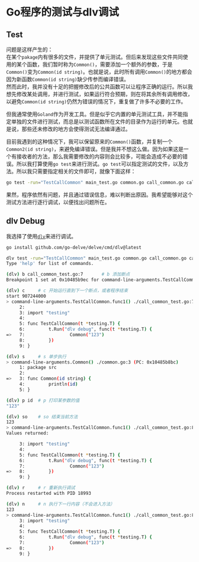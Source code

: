 # Go程序的测试与dlv调试

## Test

问题是这样产生的：  
在某个`pakage`内有很多的文件，并提供了单元测试。但后来发现这些文件共同使用的某个函数，我们暂时称为`Common()`，需要添加一个额外的参数，于是`Common()`变为`Common(id string)`。也就是说，此时所有调用`Common()`的地方都会因为新函数`Common(id string)`缺少传参而编译错误。  
然而此时，我并没有十足的把握修改后的公共函数可以让程序正确的运行。所以我想先修改某处调用，并进行测试，如果运行符合预期，则在将其余所有调用修改，以避免`Common(id string)`仍然为错误的情况下，重复做了许多不必要的工作。

但我通常使用`Goland`作为开发工具。但是似乎它内置的单元测试工具，并不能指定单独的文件进行测试，而总是以测试函数所在文件的目录作为运行的单元。也就是说，那些还未修改的地方会使得测试无法编译通过。

目前我遇到的这种情况下，我可以保留原来的`Common()`函数，并复制一个`Common2(id string)`，来避免编译错误。但是我并不想这么做。因为如果这是一个有接收者的方法，那么我需要修改的内容则会比较多，可能会造成不必要的错误。所以我打算使用`go test`来进行测试。`go test`可以指定测试的文件，以及方法。所以我只需要指定相关的文件即可，就像下面这样：

```bash
go test -run="TestCallCommon" main_test.go common.go call_common.go call_common_test.go
```

果然，程序依然有问题，并且通过错误信息，难以判断出原因。我希望能够对这个测试方法进行逐行调试，以便找出问题所在。

## dlv Debug

我选择了使用[`dlv`](https://github.com/go-delve/delve)来进行调试。

```bash
go install github.com/go-delve/delve/cmd/dlv@latest
```

```bash
dlv test -run="TestCallCommon" main_test.go common.go call_common.go call_common_test.go
Type 'help' for list of commands.
```

```bash
(dlv) b call_common_test.go:7		# b 添加断点
Breakpoint 1 set at 0x10485b9ec for command-line-arguments.TestCallCommon.func1() ./call_common_test.go:7
```

```bash
(dlv) c		# c 开始运行直到下一个断点，或者程序结束
start 907244000
> command-line-arguments.TestCallCommon.func1() ./call_common_test.go:7 (hits goroutine(35):1 total:1) (PC: 0x10485b9ec)
     2: 
     3: import "testing"
     4: 
     5: func TestCallCommon(t *testing.T) {
     6:         t.Run("dlv debug", func(t *testing.T) {
=>   7:                 Common("123")
     8:         })
     9: }
```

```bash
(dlv) s		# s 单步执行
> command-line-arguments.Common() ./common.go:3 (PC: 0x10485b8bc)
     1: package src
     2: 
=>   3: func Common(id string) {
     4:         println(id)
     5: }
```

```bash
(dlv) p id	# p 打印某参数的值
"123"
```

```bash
(dlv) so	# so 结束当前方法
123
> command-line-arguments.TestCallCommon.func1() ./call_common_test.go:8 (PC: 0x10485b9fc)
Values returned:

     3: import "testing"
     4: 
     5: func TestCallCommon(t *testing.T) {
     6:         t.Run("dlv debug", func(t *testing.T) {
     7:                 Common("123")
=>   8:         })
     9: }
```

```bash
(dlv) r		# r 重新执行调试
Process restarted with PID 18993
```

```bash
(dlv) n		# n 执行下一行内容（不会进入方法）
123
> command-line-arguments.TestCallCommon.func1() ./call_common_test.go:8 (PC: 0x104a6f9fc)
     3: import "testing"
     4: 
     5: func TestCallCommon(t *testing.T) {
     6:         t.Run("dlv debug", func(t *testing.T) {
     7:                 Common("123")
=>   8:         })
     9: }
```
